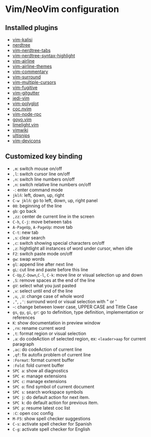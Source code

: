 Vim/NeoVim configuration
========================

Installed plugins
-----------------
* [vim-kalisi](https://github.com/freeo/vim-kalisi)
* [nerdtree](https://github.com/scrooloose/nerdtree)
* [vim-nerdtree-tabs](https://github.com/jistr/vim-nerdtree-tabs)
* [vim-nerdtree-syntax-highlight](https://github.com/tiagofumo/vim-nerdtree-syntax-highlight)
* [vim-airline](https://github.com/vim-airline/vim-airline)
* [vim-airline-themes](https://github.com/vim-airline/vim-airline-themes)
* [vim-commentary](https://github.com/tpope/vim-commentary)
* [vim-surround](https://github.com/tpope/vim-surround)
* [vim-multiple-cursors](https://github.com/terryma/vim-multiple-cursors)
* [vim-fugitive](https://github.com/tpope/vim-fugitive)
* [vim-gitgutter](https://github.com/airblade/vim-gitgutter)
* [jedi-vim](https://github.com/davidhalter/jedi-vim)
* [vim-polyglot](https://github.com/sheerun/vim-polyglot)
* [coc.nvim](https://github.com/neoclide/coc.nvim)
* [vim-node-rpc](https://github.com/neoclide/vim-node-rpc)
* [goyo.vim](https://github.com/junegunn/goyo.vim)
* [limelight.vim](https://github.com/junegunn/limelight.vim)
* [vimwiki](https://github.com/vimwiki/vimwiki)
* [ultisnips](https://github.com/SirVer/ultisnips)
* [vim-devicons](https://github.com/ryanoasis/vim-devicons)

Customized key binding
----------------------
* `,m`: switch mouse on/off
* `,l`: switch cursor line on/off
* `,n`: switch line numbers on/off
* `,n`: switch relative line numbers on/off
* `-`: enter command mode
* `jklñ`: left, down, up, right
* `C-w jklñ`: go to left, down, up, right panel
* `00`: beginning of the line
* `gb`: go back
* `,zz`: center de current line in the screen
* `C-h`, `C-j`: move between tabs
* `A-PageUp`, `A-PageUp`: move tab
* `C-t`: new tab
* `,s`: clear search
* `,c`: switch showing special characters on/off
* `,z`: hightlight all instances of word under cursor, when idle
* `F2`: switch paste mode on/off
* `gw`: swap words
* `gl`: append line after next line
* `gL`: cut line and paste before this line
* `C-Up`,`C-Down`,`C-l`, `C-k`: move line or visual selection up and down
* `,S`: remove spaces at the end of the line
* `gV`: select what you just pasted
* `,v`: select until end of the line
* `,u`, `,U`: change case of whole word
* `,"`, `,'`: surround word or visual selection with " or '
* `~`: change between lower case, UPPER CASE and Tittle Case
* `gs`, `gy`, `gi`, `gr`: go to definition, type definition, implementation or references
* `K`: show documentation in preview window
* `,rn`: rename current word
* `,t`: format region or visual selection
* `,a`: do codeAction of selected region, ex: `<leader>aap` for current paragraph
* `,ac`: do codeAction of current line
* `,qf`: fix autofix problem of current line
* `:Format`: format current buffer
* `:Fold`: fold current buffer
* `SPC a`: show all diagnostics
* `SPC e`: manage extensions
* `SPC c`: manage extensions
* `SPC o`: find symbol of current document
* `SPC s`: search workspace symbols
* `SPC j`: do default action for next item.
* `SPC k`: do default action for previous item.
* `SPC p`: resume latest coc list
* `:C`: open coc config
* `M-F5`: show spell checker suggestions
* `C-s`: activate spell checker for Spanish
* `C-g`: activate spell checker for English
